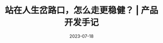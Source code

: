 ---
title: 站在人生岔路口，怎么走更稳健？ | 产品开发手记
date: 2023-07-18
link: https://sunnylife42.com/docs/logdev/posts-2307
description: 最近越发体会到，随着 AI 技术跨过奇点，获取知识的门槛大幅降低，个体的生产力也大幅上升。对个体发展来说，“知道自己想要什么”并能持续拆解落地，产生的收益、优势和幸福感将会越来越明显。而这其实没有想象中那么难。
---